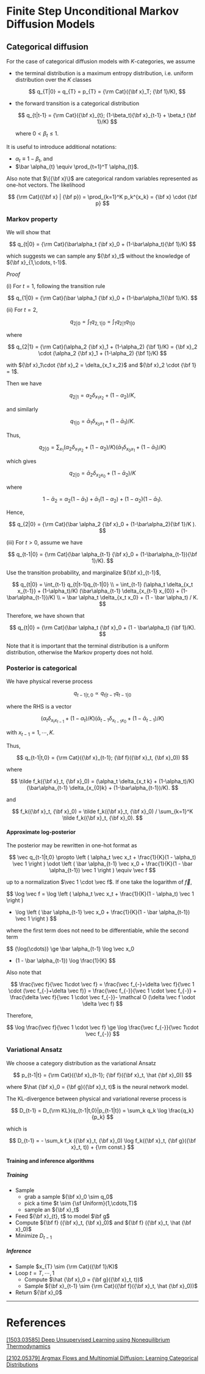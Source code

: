 # Finite Step Unconditional Markov Diffusion Models

## Categorical diffusion

For the case of categorical diffusion models with $K$-categories, we assume 

* the terminal distribution is a maximum entropy distribution, i.e. uniform distribution over the $K$ classes
  
  $$
  q_{T|0} = q_{T} = p_{T} = {\rm Cat}({\bf x}_T; {\bf 1}/K),
  $$

* the forward transition is a categorical distribution
  
  $$
  q_{t|t-1} = {\rm Cat}({\bf x}_{t}; (1-\beta_t){\bf x}_{t-1} + \beta_t {\bf 1}/K)
  $$
  
  where $0<\beta_{t} \le 1$.

It is useful to introduce additional notations:

* $\alpha_{t} \equiv 1 - \beta_{t}$, and
* $\bar \alpha_{t} \equiv \prod_{t=1}^T \alpha_{t}$.

Also note that $\{{\bf x}\}$ are categorical random variables represented as one-hot vectors. The likelihood

$$
{\rm Cat}({\bf x} | {\bf p}) = \prod_{k=1}^K p_k^{x_k} = {\bf x} \cdot {\bf p}
$$

### Markov property

We will show that 

$$
q_{t|0} = {\rm Cat}(\bar\alpha_t {\bf x}_0 + (1-\bar\alpha_t){\bf 1}/K)
$$

which suggests we can sample any ${\bf x}_t$ without the knowledge of ${\bf x}_{1,\cdots, t-1}$.

*Proof*

(i) For $t=1$, following the transition rule

$$
q_{1|0} = {\rm Cat}(\bar \alpha_1 {\bf x}_0 + (1-\bar\alpha_1){\bf 1}/K).
$$

(ii) For $t=2$,

$$
q_{2|0} = \int_1 q_{2, 1 | 0} = \int_1 q_{2|1}q_{1|0}
$$

where

$$
q_{2|1} = {\rm Cat}(\alpha_2 {\bf x}_1 + (1-\alpha_2) {\bf 1}/K) = {\bf x}_2 \cdot (\alpha_2 {\bf x}_1 + (1-\alpha_2) {\bf 1}/K)
$$

with ${\bf x}_1\cdot {\bf x}_2 = \delta_{x_1 x_2}$ and ${\bf x}_2 \cdot {\bf 1} = 1$. 

Then we have

$$
q_{2|1} = \alpha_2 \delta_{x_1 x_2} + (1-\alpha_2)/K,
$$

and similarly

$$
q_{1|0} = \bar \alpha_1 \delta_{x_0 x_1} + (1-\bar \alpha_1) / K.
$$

Thus, 

$$
q_{2|0} = \sum_{x_1} (\alpha_2 \delta_{x_1 x_2} + (1-\alpha_2)/K )(\bar \alpha_1 \delta_{x_0 x_1} + (1-\bar \alpha_1) / K)
$$

which gives

$$
q_{2|0} = \bar \alpha_2 \delta_{x_2 x_0} + (1-\bar\alpha_2)/K
$$

where 

$$
1-\bar\alpha_2 = \alpha_2 (1 - \bar\alpha_1) + \bar\alpha_1 (1-\alpha_2) + (1-\alpha_2)(1-\bar\alpha_1).
$$

Hence, 

$$
q_{2|0} = {\rm Cat}(\bar \alpha_2 {\bf x}_0 + (1-\bar\alpha_2){\bf 1}/K ).
$$

(iii) For $t > 0$, assume we have

$$
q_{t-1|0} = {\rm Cat}(\bar \alpha_{t-1} {\bf x}_0 + (1-\bar\alpha_{t-1}){\bf 1}/K).
$$

Use the transition probability, and marginalize ${\bf x}_{t-1}$,

$$
q_{t|0} 
= \int_{t-1} q_{t|t-1}q_{t-1|0} \\
= \int_{t-1} (\alpha_t \delta_{x_t x_{t-1}} + (1-\alpha_t)/K)
(\bar\alpha_{t-1} \delta_{x_{t-1} x_{0}} + (1-\bar\alpha_{t-1})/K) \\
= \bar \alpha_t \delta_{x_t x_0} + (1 - \bar \alpha_t) / K.
$$

Therefore, we have shown that

$$
q_{t|0} = {\rm Cat}(\bar \alpha_t {\bf x}_0 + (1 - \bar\alpha_t) {\bf 1}/K).
$$

Note that it is important that the terminal distribution is a uniform distribution, otherwise the Markov property does not hold.

### Posterior is categorical

We have physical reverse process

$$
q_{t-1|t, 0} \propto q_{t|t-1} q_{t-1 | 0}
$$

where the RHS is a vector

$$
(\alpha_t \delta_{x_t x_{t-1}} + (1-\alpha_t)/K)
(\bar\alpha_{t-1} \delta_{x_{t-1} x_{0}} + (1-\bar\alpha_{t-1})/K)
$$

with $x_{t-1} = 1, \cdots, K$.

Thus,

$$
q_{t-1|t,0} = {\rm Cat}({\bf x}_{t-1}; {\bf f}({\bf x}_t, {\bf x}_0))
$$

where

$$
\tilde f_k({\bf x}_t, {\bf x}_0) = (\alpha_t \delta_{x_t k} + (1-\alpha_t)/K)
(\bar\alpha_{t-1} \delta_{x_{0}k} + (1-\bar\alpha_{t-1})/K).
$$

and

$$
f_k({\bf x}_t, {\bf x}_0) = \tilde f_k({\bf x}_t, {\bf x}_0) / \sum_{k=1}^K
 \tilde f_k({\bf x}_t, {\bf x}_0).
$$

#### Approximate log-posterior

The posterior may be rewritten in one-hot format as

$$
\vec q_{t-1|t,0} \propto \left ( \alpha_t \vec x_t + \frac{1}{K}(1 - \alpha_t) \vec 1  \right )
\odot \left ( \bar \alpha_{t-1} \vec x_0 + \frac{1}{K}(1 - \bar \alpha_{t-1}) \vec 1  \right ) \equiv \vec f
$$

up to a normalization $\vec 1 \cdot \vec f$. If one take the logarithm of $\vec f$,

$$
\log \vec f = \log \left ( \alpha_t \vec x_t + \frac{1}{K}(1 - \alpha_t) \vec 1  \right )
+ \log \left ( \bar \alpha_{t-1} \vec x_0 + \frac{1}{K}(1 - \bar \alpha_{t-1}) \vec 1  \right )
$$

where the first term does not need to be differentiable, while the second term

$$
{\log(\cdots)} \ge 
\bar \alpha_{t-1} \log \vec x_0 
+ (1 - \bar \alpha_{t-1}) \log \frac{1}{K} 
$$

Also note that

$$
\frac{\vec f}{\vec 1\cdot \vec f} 
= \frac{\vec f_{-}+\delta \vec f}{\vec 1 \cdot (\vec f_{-}+\delta \vec f)} 
= \frac{\vec f_{-}}{\vec 1 \cdot \vec f_{-}} + \frac{\delta \vec f}{\vec 1 \cdot \vec f_{-}}- \mathcal O (\delta \vec f \odot \delta \vec f)
$$

Therefore, 

$$
\log \frac{\vec f}{\vec 1 \cdot \vec f} \ge \log \frac{\vec f_{-}}{\vec 1\cdot \vec f_{-}}
$$



### Variational Ansatz

We choose a category distribution as the variational Ansatz

$$
p_{t-1|t} = {\rm Cat}({\bf x}_{t-1}; {\bf f}({\bf x}_t, \hat {\bf x}_0))
$$

where $\hat {\bf x}_0 = {\bf g}({\bf x}_t, t)$ is the neural network model.

The KL-divergence between physical and variational reverse process is

$$
D_{t-1} = D_{\rm KL}(q_{t-1|t,0}|p_{t-1|t}) = \sum_k q_k \log \frac{q_k}{p_k}
$$

which is

$$
D_{t-1} = - \sum_k f_k ({\bf x}_t, {\bf x}_0) \log f_k({\bf x}_t, {\bf g}({\bf x}_t, t)) + {\rm const.}
$$

#### Training and inference algorithms

##### Training

* Sample
  * grab a sample ${\bf x}_0 \sim q_0$ 
  * pick a time $t \sim {\sf Uniform}(1,\cdots,T)$
  * sample an ${\bf x}_t$
* Feed ${\bf x}_{t}, t$ to model $\bf g$
* Compute ${\bf f} ({\bf x}_t, {\bf x}_0)$ and ${\bf f} ({\bf x}_t, \hat {\bf x}_0)$
* Minimize $D_{t-1}$

##### Inference

* Sample $x_{T} \sim {\rm Cat}({\bf 1}/K)$
* Loop $t = T,\cdots, 1$
  * Compute $\hat {\bf x}_0 = {\bf g}({\bf x}_t, t))$
  * Sample ${\bf x}_{t-1} \sim {\rm Cat}({\bf f}({\bf x}_t, \hat {\bf x}_0))$
* Return ${\bf x}_0$

---

# References

[[1503.03585] Deep Unsupervised Learning using Nonequilibrium Thermodynamics](https://arxiv.org/abs/1503.03585)

[[2102.05379] Argmax Flows and Multinomial Diffusion: Learning Categorical Distributions](https://arxiv.org/abs/2102.05379)
